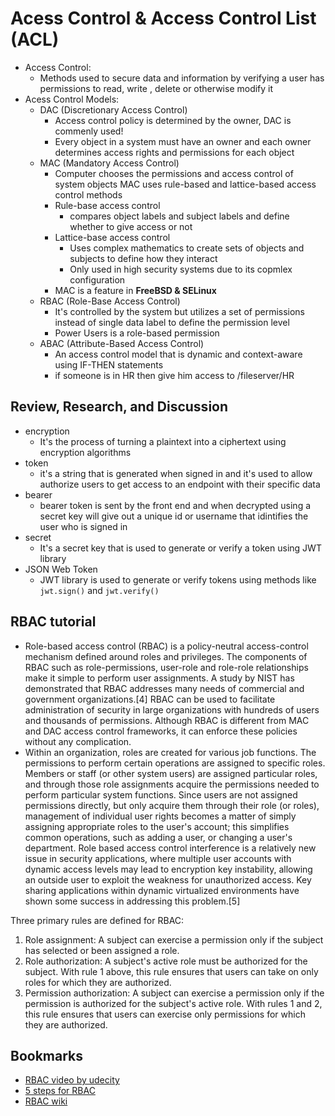 # Acess Control & Access Control List (ACL)

- Access Control:
  - Methods used to secure data and information by verifying a user has permissions to read, write , delete or otherwise modify it
- Acess Control Models:
  - DAC (Discretionary Access Control)
    - Access control policy is determined by the owner, DAC is commenly used!
    - Every object in a system must have an owner and each owner determines access rights and permissions for each object
  - MAC (Mandatory Access Control)
    - Computer chooses the permissions and access control of system objects MAC uses rule-based and lattice-based access control methods
    - Rule-base access control
      - compares object labels and subject labels and define whether to give access or not
    - Lattice-base access control
      - Uses complex mathematics to create sets of objects and subjects to define how they interact
      - Only used in high security systems due to its copmlex configuration
    - MAC is a feature in **FreeBSD & SELinux**
  - RBAC (Role-Base Access Control)
    - It's controlled by the system but utilizes a set of permissions instead of single data label to define the permission level
    - Power Users is a role-based permission
  - ABAC (Attribute-Based Access Control)
    - An access control model that is dynamic and context-aware using IF-THEN statements
    - if someone is in HR then give him access to /fileserver/HR

## Review, Research, and Discussion

- encryption
  - It's the process of turning a plaintext into a ciphertext using encryption algorithms
- token
  - it's a string that is generated when signed in and it's used to allow authorize users to get access to an endpoint with their specific data
- bearer
  - bearer token is sent by the front end and when decrypted using a secret key will give out a unique id or username that idintifies the user who is signed in
- secret
  - It's a secret key that is used to generate or verify a token using JWT library
- JSON Web Token
  - JWT library is used to generate or verify tokens using methods like `jwt.sign()` and `jwt.verify()`

## RBAC tutorial

- Role-based access control (RBAC) is a policy-neutral access-control mechanism defined around roles and privileges. The components of RBAC such as role-permissions, user-role and role-role relationships make it simple to perform user assignments. A study by NIST has demonstrated that RBAC addresses many needs of commercial and government organizations.[4] RBAC can be used to facilitate administration of security in large organizations with hundreds of users and thousands of permissions. Although RBAC is different from MAC and DAC access control frameworks, it can enforce these policies without any complication.
- Within an organization, roles are created for various job functions. The permissions to perform certain operations are assigned to specific roles. Members or staff (or other system users) are assigned particular roles, and through those role assignments acquire the permissions needed to perform particular system functions. Since users are not assigned permissions directly, but only acquire them through their role (or roles), management of individual user rights becomes a matter of simply assigning appropriate roles to the user's account; this simplifies common operations, such as adding a user, or changing a user's department. Role based access control interference is a relatively new issue in security applications, where multiple user accounts with dynamic access levels may lead to encryption key instability, allowing an outside user to exploit the weakness for unauthorized access. Key sharing applications within dynamic virtualized environments have shown some success in addressing this problem.[5]

Three primary rules are defined for RBAC:

1. Role assignment: A subject can exercise a permission only if the subject has selected or been assigned a role.
2. Role authorization: A subject's active role must be authorized for the subject. With rule 1 above, this rule ensures that users can take on only roles for which they are authorized.
3. Permission authorization: A subject can exercise a permission only if the permission is authorized for the subject's active role. With rules 1 and 2, this rule ensures that users can exercise only permissions for which they are authorized.

## Bookmarks

- [RBAC video by udecity](https://www.youtube.com/watch?v=C4NP8Eon3cA)
- [5 steps for RBAC](https://www.csoonline.com/article/3060780/5-steps-to-simple-role-based-access-control.html)
- [RBAC wiki](https://en.wikipedia.org/wiki/Role-based_access_control)
